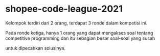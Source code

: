 # shopee-code-league-2021
Kelompok terdiri dari 2 orang, terdapat 3 ronde dalam kompetisi ini.

Pada ronde ketiga, hanya 1 orang yang dapat mengakses soal tentang competitive programming dan itu sebagian besar soal-soal yang susah 

untuk dipecahkan solusinya.
